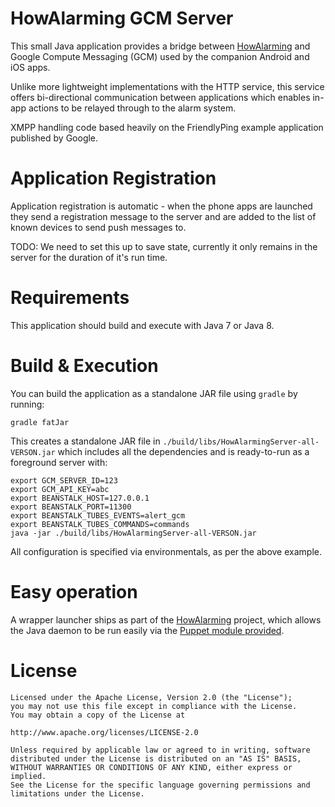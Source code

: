 # HowAlarming GCM Server

This small Java application provides a bridge between
[HowAlarming](https://github.com/jethrocarr/howalarming) and Google Compute
Messaging (GCM) used by the companion Android and iOS apps.

Unlike more lightweight implementations with the HTTP service, this service
offers bi-directional communication between applications which enables in-app
actions to be relayed through to the alarm system.

XMPP handling code based heavily on the FriendlyPing example application
published by Google.


# Application Registration

Application registration is automatic - when the phone apps are launched they
send a registration message to the server and are added to the list of known
devices to send push messages to.

TODO: We need to set this up to save state, currently it only remains in the
server for the duration of it's run time.


# Requirements

This application should build and execute with Java 7 or Java 8.


# Build & Execution

You can build the application as a standalone JAR file using `gradle` by
running:

    gradle fatJar

This creates a standalone JAR file in `./build/libs/HowAlarmingServer-all-VERSON.jar`
which includes all the dependencies and is ready-to-run as a foreground server
with:

    export GCM_SERVER_ID=123
    export GCM_API_KEY=abc
    export BEANSTALK_HOST=127.0.0.1
    export BEANSTALK_PORT=11300
    export BEANSTALK_TUBES_EVENTS=alert_gcm
    export BEANSTALK_TUBES_COMMANDS=commands
    java -jar ./build/libs/HowAlarmingServer-all-VERSON.jar

All configuration is specified via environmentals, as per the above example.


# Easy operation

A wrapper launcher ships as part of the [HowAlarming](https://github.com/jethrocarr/howalarming)
project, which allows the Java daemon to be run easily via the [Puppet module provided](https://github.com/jethrocarr/puppet-howalarming).


# License

    Licensed under the Apache License, Version 2.0 (the "License");
    you may not use this file except in compliance with the License.
    You may obtain a copy of the License at
    
    http://www.apache.org/licenses/LICENSE-2.0
    
    Unless required by applicable law or agreed to in writing, software
    distributed under the License is distributed on an "AS IS" BASIS,
    WITHOUT WARRANTIES OR CONDITIONS OF ANY KIND, either express or implied.
    See the License for the specific language governing permissions and
    limitations under the License.


